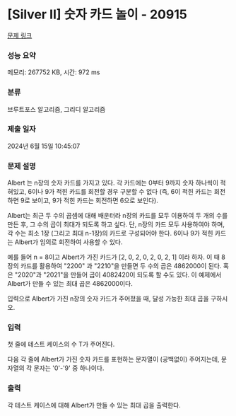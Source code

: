 # [Silver II] 숫자 카드 놀이 - 20915 

[문제 링크](https://www.acmicpc.net/problem/20915) 

### 성능 요약

메모리: 267752 KB, 시간: 972 ms

### 분류

브루트포스 알고리즘, 그리디 알고리즘

### 제출 일자

2024년 6월 15일 10:45:07

### 문제 설명

<p>Albert 는 n장의 숫자 카드를 가지고 있다. 각 카드에는 0부터 9까지 숫자 하나씩이 적혀있고, 6이나 9가 적힌 카드를 회전할 경우 구분할 수 없다 (즉, 6이 적힌 카드는 회전하면 9로 보이고, 9가 적힌 카드는 회전하면 6으로 보인다).</p>

<p>Albert는 최근 두 수의 곱셈에 대해 배운터라 n장의 카드를 모두 이용하여 두 개의 수를 만든 후, 그 수의 곱이 최대가 되도록 하고 싶다. 단, n장의 카드 모두 사용하여야 하며, 각 수는 최소 1장 (그리고 최대 n-1장)의 카드로 구성되어야 한다. 6이나 9가 적힌 카드는 Albert가 임의로 회전하여 사용할 수 있다.</p>

<p>예를 들어 n = 8이고 Albert가 가진 카드가 [2, 0, 2, 0, 2, 0, 2, 1] 이라 하자. 이 때 8장의 카드를 활용하여 "2200" 과 "2210"을 만들면 두 수의 곱은 4862000이 된다. 혹은 "2020"과 "2021"을 만들어 곱이 4082420이 되도록 할 수도 있다. 이 예제에서 Albert가 만들 수 있는 최대 곱은 4862000이다.</p>

<p>입력으로 Albert가 가진 n장의 숫자 카드가 주어졌을 때, 달성 가능한 최대 곱을 구하시오.</p>

### 입력 

 <p>첫 줄에 테스트 케이스의 수 T가 주어진다.</p>

<p>다음 각 줄에 Albert가 가진 숫자 카드를 표현하는 문자열이 (공백없이) 주어지는데, 문자열의 각 문자는 '0'-'9' 중 하나이다.</p>

### 출력 

 <p>각 테스트 케이스에 대해 Albert가 만들 수 있는 최대 곱을 출력한다.</p>

